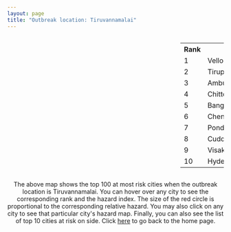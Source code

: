 ```yaml
---
layout: page
title: "Outbreak location: Tiruvannamalai"
---
```

<div style="width: 100%; overflow: auto;">
<div style="width: 75%; float: left;">
<div id="mapid">
<script src="https://buda-magenta.github.io/hazard_map/load_map.js"></script>

<script>
var marker_outbreak = L.marker([12.227213, 79.070156],{"autoPan": true}).addTo(map); marker_outbreak.bindTooltip("Tiruvannamalai").openTooltip();

var circle_1 = L.circle([12.794811, 79.000641], {"pane": "markerPane", "color": "red", "fill": true, "fillOpacity": 0.2, "fillRule": "evenodd", "lineCap": "round", "lineJoin": "round", "opacity": 1.0, "radius": 156314, "stroke": true, "weight": 3}).addTo(map);
circle_1.bindTooltip("Vellore<br>rank: 1<br>hazard index: 0.156314")
circle_1.bindPopup('<a href="https://buda-magenta.github.io/hazard_map/Vellore">Vellore</a>')

var circle_2 = L.circle([13.631637, 79.423171], {"pane": "markerPane", "color": "red", "fill": true, "fillOpacity": 0.2, "fillRule": "evenodd", "lineCap": "round", "lineJoin": "round", "opacity": 1.0, "radius": 59046, "stroke": true, "weight": 3}).addTo(map);
circle_2.bindTooltip("Tirupati<br>rank: 2<br>hazard index: 0.059047")
circle_2.bindPopup('<a href="https://buda-magenta.github.io/hazard_map/Tirupati">Tirupati</a>')

var circle_3 = L.circle([12.792907, 78.699917], {"pane": "markerPane", "color": "red", "fill": true, "fillOpacity": 0.2, "fillRule": "evenodd", "lineCap": "round", "lineJoin": "round", "opacity": 1.0, "radius": 39612, "stroke": true, "weight": 3}).addTo(map);
circle_3.bindTooltip("Ambur<br>rank: 3<br>hazard index: 0.039612")
circle_3.bindPopup('<a href="https://buda-magenta.github.io/hazard_map/Ambur">Ambur</a>')

var circle_4 = L.circle([13.160105, 79.155551], {"pane": "markerPane", "color": "red", "fill": true, "fillOpacity": 0.2, "fillRule": "evenodd", "lineCap": "round", "lineJoin": "round", "opacity": 1.0, "radius": 30350, "stroke": true, "weight": 3}).addTo(map);
circle_4.bindTooltip("Chittoor<br>rank: 4<br>hazard index: 0.030351")
circle_4.bindPopup('<a href="https://buda-magenta.github.io/hazard_map/Chittoor">Chittoor</a>')

var circle_5 = L.circle([12.979120, 77.591300], {"pane": "markerPane", "color": "red", "fill": true, "fillOpacity": 0.2, "fillRule": "evenodd", "lineCap": "round", "lineJoin": "round", "opacity": 1.0, "radius": 23606, "stroke": true, "weight": 3}).addTo(map);
circle_5.bindTooltip("Bangalore<br>rank: 5<br>hazard index: 0.023607")
circle_5.bindPopup('<a href="https://buda-magenta.github.io/hazard_map/Bangalore">Bangalore</a>')

var circle_6 = L.circle([13.083694, 80.270186], {"pane": "markerPane", "color": "red", "fill": true, "fillOpacity": 0.2, "fillRule": "evenodd", "lineCap": "round", "lineJoin": "round", "opacity": 1.0, "radius": 13101, "stroke": true, "weight": 3}).addTo(map);
circle_6.bindTooltip("Chennai<br>rank: 6<br>hazard index: 0.013102")
circle_6.bindPopup('<a href="https://buda-magenta.github.io/hazard_map/Chennai">Chennai</a>')

var circle_7 = L.circle([10.915649, 79.806949], {"pane": "markerPane", "color": "red", "fill": true, "fillOpacity": 0.2, "fillRule": "evenodd", "lineCap": "round", "lineJoin": "round", "opacity": 1.0, "radius": 9072, "stroke": true, "weight": 3}).addTo(map);
circle_7.bindTooltip("Pondicherry<br>rank: 7<br>hazard index: 0.009073")
circle_7.bindPopup('<a href="https://buda-magenta.github.io/hazard_map/Pondicherry">Pondicherry</a>')

var circle_8 = L.circle([11.715950, 79.767053], {"pane": "markerPane", "color": "red", "fill": true, "fillOpacity": 0.2, "fillRule": "evenodd", "lineCap": "round", "lineJoin": "round", "opacity": 1.0, "radius": 8195, "stroke": true, "weight": 3}).addTo(map);
circle_8.bindTooltip("Cuddalore Port<br>rank: 8<br>hazard index: 0.008196")
circle_8.bindPopup('<a href="https://buda-magenta.github.io/hazard_map/Cuddalore_Port">Cuddalore Port</a>')

var circle_9 = L.circle([17.723128, 83.301284], {"pane": "markerPane", "color": "red", "fill": true, "fillOpacity": 0.2, "fillRule": "evenodd", "lineCap": "round", "lineJoin": "round", "opacity": 1.0, "radius": 3115, "stroke": true, "weight": 3}).addTo(map);
circle_9.bindTooltip("Visakhapatnam<br>rank: 9<br>hazard index: 0.003115")
circle_9.bindPopup('<a href="https://buda-magenta.github.io/hazard_map/Visakhapatnam">Visakhapatnam</a>')

var circle_10 = L.circle([17.388786, 78.461065], {"pane": "markerPane", "color": "red", "fill": true, "fillOpacity": 0.2, "fillRule": "evenodd", "lineCap": "round", "lineJoin": "round", "opacity": 1.0, "radius": 2837, "stroke": true, "weight": 3}).addTo(map);
circle_10.bindTooltip("Hyderabad<br>rank: 10<br>hazard index: 0.002838")
circle_10.bindPopup('<a href="https://buda-magenta.github.io/hazard_map/Hyderabad">Hyderabad</a>')

var circle_11 = L.circle([10.804973, 78.687030], {"pane": "markerPane", "color": "red", "fill": true, "fillOpacity": 0.2, "fillRule": "evenodd", "lineCap": "round", "lineJoin": "round", "opacity": 1.0, "radius": 2657, "stroke": true, "weight": 3}).addTo(map);
circle_11.bindTooltip("Tiruchirappalli<br>rank: 11<br>hazard index: 0.002658")
circle_11.bindPopup('<a href="https://buda-magenta.github.io/hazard_map/Tiruchirappalli">Tiruchirappalli</a>')

var circle_12 = L.circle([10.805628, 79.824660], {"pane": "markerPane", "color": "red", "fill": true, "fillOpacity": 0.2, "fillRule": "evenodd", "lineCap": "round", "lineJoin": "round", "opacity": 1.0, "radius": 2531, "stroke": true, "weight": 3}).addTo(map);
circle_12.bindTooltip("Nagapattinam<br>rank: 12<br>hazard index: 0.002532")
circle_12.bindPopup('<a href="https://buda-magenta.github.io/hazard_map/Nagapattinam">Nagapattinam</a>')

var circle_13 = L.circle([11.664300, 78.146000], {"pane": "markerPane", "color": "red", "fill": true, "fillOpacity": 0.2, "fillRule": "evenodd", "lineCap": "round", "lineJoin": "round", "opacity": 1.0, "radius": 2325, "stroke": true, "weight": 3}).addTo(map);
circle_13.bindTooltip("Salem<br>rank: 13<br>hazard index: 0.002326")
circle_13.bindPopup('<a href="https://buda-magenta.github.io/hazard_map/Salem">Salem</a>')

var circle_14 = L.circle([10.964555, 79.371730], {"pane": "markerPane", "color": "red", "fill": true, "fillOpacity": 0.2, "fillRule": "evenodd", "lineCap": "round", "lineJoin": "round", "opacity": 1.0, "radius": 1901, "stroke": true, "weight": 3}).addTo(map);
circle_14.bindTooltip("Kumbakonam<br>rank: 14<br>hazard index: 0.001901")
circle_14.bindPopup('<a href="https://buda-magenta.github.io/hazard_map/Kumbakonam">Kumbakonam</a>')

var circle_15 = L.circle([16.508759, 80.618510], {"pane": "markerPane", "color": "red", "fill": true, "fillOpacity": 0.2, "fillRule": "evenodd", "lineCap": "round", "lineJoin": "round", "opacity": 1.0, "radius": 1887, "stroke": true, "weight": 3}).addTo(map);
circle_15.bindTooltip("Vijayawada<br>rank: 15<br>hazard index: 0.001887")
circle_15.bindPopup('<a href="https://buda-magenta.github.io/hazard_map/Vijayawada">Vijayawada</a>')

var circle_16 = L.circle([20.266777, 85.843559], {"pane": "markerPane", "color": "red", "fill": true, "fillOpacity": 0.2, "fillRule": "evenodd", "lineCap": "round", "lineJoin": "round", "opacity": 1.0, "radius": 1508, "stroke": true, "weight": 3}).addTo(map);
circle_16.bindTooltip("Bhubaneswar<br>rank: 16<br>hazard index: 0.001508")
circle_16.bindPopup('<a href="https://buda-magenta.github.io/hazard_map/Bhubaneswar">Bhubaneswar</a>')

var circle_17 = L.circle([10.500000, 78.833333], {"pane": "markerPane", "color": "red", "fill": true, "fillOpacity": 0.2, "fillRule": "evenodd", "lineCap": "round", "lineJoin": "round", "opacity": 1.0, "radius": 1341, "stroke": true, "weight": 3}).addTo(map);
circle_17.bindTooltip("Pudukkottai<br>rank: 17<br>hazard index: 0.001342")
circle_17.bindPopup('<a href="https://buda-magenta.github.io/hazard_map/Pudukkottai">Pudukkottai</a>')

var circle_18 = L.circle([12.305183, 76.655361], {"pane": "markerPane", "color": "red", "fill": true, "fillOpacity": 0.2, "fillRule": "evenodd", "lineCap": "round", "lineJoin": "round", "opacity": 1.0, "radius": 1109, "stroke": true, "weight": 3}).addTo(map);
circle_18.bindTooltip("Mysore<br>rank: 18<br>hazard index: 0.001110")
circle_18.bindPopup('<a href="https://buda-magenta.github.io/hazard_map/Mysore">Mysore</a>')

var circle_19 = L.circle([20.468600, 85.879200], {"pane": "markerPane", "color": "red", "fill": true, "fillOpacity": 0.2, "fillRule": "evenodd", "lineCap": "round", "lineJoin": "round", "opacity": 1.0, "radius": 1091, "stroke": true, "weight": 3}).addTo(map);
circle_19.bindTooltip("Cuttack<br>rank: 19<br>hazard index: 0.001091")
circle_19.bindPopup('<a href="https://buda-magenta.github.io/hazard_map/Cuttack">Cuttack</a>')

var circle_20 = L.circle([13.125476, 80.094090], {"pane": "markerPane", "color": "red", "fill": true, "fillOpacity": 0.2, "fillRule": "evenodd", "lineCap": "round", "lineJoin": "round", "opacity": 1.0, "radius": 964, "stroke": true, "weight": 3}).addTo(map);
circle_20.bindTooltip("Avadi<br>rank: 20<br>hazard index: 0.000965")
circle_20.bindPopup('<a href="https://buda-magenta.github.io/hazard_map/Avadi">Avadi</a>')

var circle_21 = L.circle([10.786027, 79.138150], {"pane": "markerPane", "color": "red", "fill": true, "fillOpacity": 0.2, "fillRule": "evenodd", "lineCap": "round", "lineJoin": "round", "opacity": 1.0, "radius": 698, "stroke": true, "weight": 3}).addTo(map);
circle_21.bindTooltip("Thanjavur<br>rank: 21<br>hazard index: 0.000699")
circle_21.bindPopup('<a href="https://buda-magenta.github.io/hazard_map/Thanjavur">Thanjavur</a>')

var circle_22 = L.circle([13.156387, 80.300528], {"pane": "markerPane", "color": "red", "fill": true, "fillOpacity": 0.2, "fillRule": "evenodd", "lineCap": "round", "lineJoin": "round", "opacity": 1.0, "radius": 694, "stroke": true, "weight": 3}).addTo(map);
circle_22.bindTooltip("Tiruvottiyur<br>rank: 22<br>hazard index: 0.000694")
circle_22.bindPopup('<a href="https://buda-magenta.github.io/hazard_map/Tiruvottiyur">Tiruvottiyur</a>')

var circle_23 = L.circle([17.005045, 81.780473], {"pane": "markerPane", "color": "red", "fill": true, "fillOpacity": 0.2, "fillRule": "evenodd", "lineCap": "round", "lineJoin": "round", "opacity": 1.0, "radius": 619, "stroke": true, "weight": 3}).addTo(map);
circle_23.bindTooltip("Rajahmundry<br>rank: 23<br>hazard index: 0.000619")
circle_23.bindPopup('<a href="https://buda-magenta.github.io/hazard_map/Rajahmundry">Rajahmundry</a>')

var circle_24 = L.circle([12.989816, 80.100987], {"pane": "markerPane", "color": "red", "fill": true, "fillOpacity": 0.2, "fillRule": "evenodd", "lineCap": "round", "lineJoin": "round", "opacity": 1.0, "radius": 605, "stroke": true, "weight": 3}).addTo(map);
circle_24.bindTooltip("Pallavaram<br>rank: 24<br>hazard index: 0.000605")
circle_24.bindPopup('<a href="https://buda-magenta.github.io/hazard_map/Pallavaram">Pallavaram</a>')

var circle_25 = L.circle([13.340077, 77.100621], {"pane": "markerPane", "color": "red", "fill": true, "fillOpacity": 0.2, "fillRule": "evenodd", "lineCap": "round", "lineJoin": "round", "opacity": 1.0, "radius": 603, "stroke": true, "weight": 3}).addTo(map);
circle_25.bindTooltip("Tumkur<br>rank: 25<br>hazard index: 0.000603")
circle_25.bindPopup('<a href="https://buda-magenta.github.io/hazard_map/Tumkur">Tumkur</a>')

var circle_26 = L.circle([13.573260, 78.479146], {"pane": "markerPane", "color": "red", "fill": true, "fillOpacity": 0.2, "fillRule": "evenodd", "lineCap": "round", "lineJoin": "round", "opacity": 1.0, "radius": 601, "stroke": true, "weight": 3}).addTo(map);
circle_26.bindTooltip("Madanapalle<br>rank: 26<br>hazard index: 0.000601")
circle_26.bindPopup('<a href="https://buda-magenta.github.io/hazard_map/Madanapalle">Madanapalle</a>')

var circle_27 = L.circle([13.137000, 78.133961], {"pane": "markerPane", "color": "red", "fill": true, "fillOpacity": 0.2, "fillRule": "evenodd", "lineCap": "round", "lineJoin": "round", "opacity": 1.0, "radius": 584, "stroke": true, "weight": 3}).addTo(map);
circle_27.bindTooltip("Kolar<br>rank: 27<br>hazard index: 0.000585")
circle_27.bindPopup('<a href="https://buda-magenta.github.io/hazard_map/Kolar">Kolar</a>')

var circle_28 = L.circle([14.449372, 79.987376], {"pane": "markerPane", "color": "red", "fill": true, "fillOpacity": 0.2, "fillRule": "evenodd", "lineCap": "round", "lineJoin": "round", "opacity": 1.0, "radius": 567, "stroke": true, "weight": 3}).addTo(map);
circle_28.bindTooltip("Nellore<br>rank: 28<br>hazard index: 0.000567")
circle_28.bindPopup('<a href="https://buda-magenta.github.io/hazard_map/Nellore">Nellore</a>')

var circle_29 = L.circle([12.732884, 77.830948], {"pane": "markerPane", "color": "red", "fill": true, "fillOpacity": 0.2, "fillRule": "evenodd", "lineCap": "round", "lineJoin": "round", "opacity": 1.0, "radius": 515, "stroke": true, "weight": 3}).addTo(map);
circle_29.bindTooltip("Hosur<br>rank: 29<br>hazard index: 0.000515")
circle_29.bindPopup('<a href="https://buda-magenta.github.io/hazard_map/Hosur">Hosur</a>')

var circle_30 = L.circle([12.929903, 80.111823], {"pane": "markerPane", "color": "red", "fill": true, "fillOpacity": 0.2, "fillRule": "evenodd", "lineCap": "round", "lineJoin": "round", "opacity": 1.0, "radius": 494, "stroke": true, "weight": 3}).addTo(map);
circle_30.bindTooltip("Tambaram<br>rank: 30<br>hazard index: 0.000495")
circle_30.bindPopup('<a href="https://buda-magenta.github.io/hazard_map/Tambaram">Tambaram</a>')

var circle_31 = L.circle([28.651718, 77.221939], {"pane": "markerPane", "color": "red", "fill": true, "fillOpacity": 0.2, "fillRule": "evenodd", "lineCap": "round", "lineJoin": "round", "opacity": 1.0, "radius": 482, "stroke": true, "weight": 3}).addTo(map);
circle_31.bindTooltip("Delhi<br>rank: 31<br>hazard index: 0.000482")
circle_31.bindPopup('<a href="https://buda-magenta.github.io/hazard_map/Delhi">Delhi</a>')

var circle_32 = L.circle([14.475294, 78.821686], {"pane": "markerPane", "color": "red", "fill": true, "fillOpacity": 0.2, "fillRule": "evenodd", "lineCap": "round", "lineJoin": "round", "opacity": 1.0, "radius": 468, "stroke": true, "weight": 3}).addTo(map);
circle_32.bindTooltip("Kadapa<br>rank: 32<br>hazard index: 0.000469")
circle_32.bindPopup('<a href="https://buda-magenta.github.io/hazard_map/Kadapa">Kadapa</a>')

var circle_33 = L.circle([12.836393, 79.705330], {"pane": "markerPane", "color": "red", "fill": true, "fillOpacity": 0.2, "fillRule": "evenodd", "lineCap": "round", "lineJoin": "round", "opacity": 1.0, "radius": 459, "stroke": true, "weight": 3}).addTo(map);
circle_33.bindTooltip("Kanchipuram<br>rank: 33<br>hazard index: 0.000460")
circle_33.bindPopup('<a href="https://buda-magenta.github.io/hazard_map/Kanchipuram">Kanchipuram</a>')

var circle_34 = L.circle([11.369204, 77.676627], {"pane": "markerPane", "color": "red", "fill": true, "fillOpacity": 0.2, "fillRule": "evenodd", "lineCap": "round", "lineJoin": "round", "opacity": 1.0, "radius": 439, "stroke": true, "weight": 3}).addTo(map);
circle_34.bindTooltip("Erode<br>rank: 34<br>hazard index: 0.000439")
circle_34.bindPopup('<a href="https://buda-magenta.github.io/hazard_map/Erode">Erode</a>')

var circle_35 = L.circle([12.955100, 78.269900], {"pane": "markerPane", "color": "red", "fill": true, "fillOpacity": 0.2, "fillRule": "evenodd", "lineCap": "round", "lineJoin": "round", "opacity": 1.0, "radius": 410, "stroke": true, "weight": 3}).addTo(map);
circle_35.bindTooltip("Robertson Pet<br>rank: 35<br>hazard index: 0.000410")
circle_35.bindPopup('<a href="https://buda-magenta.github.io/hazard_map/Robertson_Pet">Robertson Pet</a>')

var circle_36 = L.circle([18.112082, 83.405220], {"pane": "markerPane", "color": "red", "fill": true, "fillOpacity": 0.2, "fillRule": "evenodd", "lineCap": "round", "lineJoin": "round", "opacity": 1.0, "radius": 409, "stroke": true, "weight": 3}).addTo(map);
circle_36.bindTooltip("Vizianagaram<br>rank: 36<br>hazard index: 0.000410")
circle_36.bindPopup('<a href="https://buda-magenta.github.io/hazard_map/Vizianagaram">Vizianagaram</a>')

var circle_37 = L.circle([19.075990, 72.877393], {"pane": "markerPane", "color": "red", "fill": true, "fillOpacity": 0.2, "fillRule": "evenodd", "lineCap": "round", "lineJoin": "round", "opacity": 1.0, "radius": 399, "stroke": true, "weight": 3}).addTo(map);
circle_37.bindTooltip("Mumbai<br>rank: 37<br>hazard index: 0.000399")
circle_37.bindPopup('<a href="https://buda-magenta.github.io/hazard_map/Mumbai">Mumbai</a>')

var circle_38 = L.circle([14.654623, 77.556260], {"pane": "markerPane", "color": "red", "fill": true, "fillOpacity": 0.2, "fillRule": "evenodd", "lineCap": "round", "lineJoin": "round", "opacity": 1.0, "radius": 396, "stroke": true, "weight": 3}).addTo(map);
circle_38.bindTooltip("Anantapur<br>rank: 38<br>hazard index: 0.000397")
circle_38.bindPopup('<a href="https://buda-magenta.github.io/hazard_map/Anantapur">Anantapur</a>')

var circle_39 = L.circle([16.676135, 81.170868], {"pane": "markerPane", "color": "red", "fill": true, "fillOpacity": 0.2, "fillRule": "evenodd", "lineCap": "round", "lineJoin": "round", "opacity": 1.0, "radius": 386, "stroke": true, "weight": 3}).addTo(map);
circle_39.bindTooltip("Eluru<br>rank: 39<br>hazard index: 0.000386")
circle_39.bindPopup('<a href="https://buda-magenta.github.io/hazard_map/Eluru">Eluru</a>')

var circle_40 = L.circle([25.133173, 86.525040], {"pane": "markerPane", "color": "red", "fill": true, "fillOpacity": 0.2, "fillRule": "evenodd", "lineCap": "round", "lineJoin": "round", "opacity": 1.0, "radius": 372, "stroke": true, "weight": 3}).addTo(map);
circle_40.bindTooltip("Kharagpur<br>rank: 40<br>hazard index: 0.000373")
circle_40.bindPopup('<a href="https://buda-magenta.github.io/hazard_map/Kharagpur">Kharagpur</a>')

var circle_41 = L.circle([9.926115, 78.114098], {"pane": "markerPane", "color": "red", "fill": true, "fillOpacity": 0.2, "fillRule": "evenodd", "lineCap": "round", "lineJoin": "round", "opacity": 1.0, "radius": 344, "stroke": true, "weight": 3}).addTo(map);
circle_41.bindTooltip("Madurai<br>rank: 41<br>hazard index: 0.000345")
circle_41.bindPopup('<a href="https://buda-magenta.github.io/hazard_map/Madurai">Madurai</a>')

var circle_42 = L.circle([14.422347, 77.720069], {"pane": "markerPane", "color": "red", "fill": true, "fillOpacity": 0.2, "fillRule": "evenodd", "lineCap": "round", "lineJoin": "round", "opacity": 1.0, "radius": 338, "stroke": true, "weight": 3}).addTo(map);
circle_42.bindTooltip("Dharmavaram<br>rank: 42<br>hazard index: 0.000339")
circle_42.bindPopup('<a href="https://buda-magenta.github.io/hazard_map/Dharmavaram">Dharmavaram</a>')

var circle_43 = L.circle([10.044512, 78.743363], {"pane": "markerPane", "color": "red", "fill": true, "fillOpacity": 0.2, "fillRule": "evenodd", "lineCap": "round", "lineJoin": "round", "opacity": 1.0, "radius": 322, "stroke": true, "weight": 3}).addTo(map);
circle_43.bindTooltip("Karaikkudi<br>rank: 43<br>hazard index: 0.000322")
circle_43.bindPopup('<a href="https://buda-magenta.github.io/hazard_map/Karaikkudi">Karaikkudi</a>')

var circle_44 = L.circle([15.143395, 76.919388], {"pane": "markerPane", "color": "red", "fill": true, "fillOpacity": 0.2, "fillRule": "evenodd", "lineCap": "round", "lineJoin": "round", "opacity": 1.0, "radius": 286, "stroke": true, "weight": 3}).addTo(map);
circle_44.bindTooltip("Bellary<br>rank: 44<br>hazard index: 0.000286")
circle_44.bindPopup('<a href="https://buda-magenta.github.io/hazard_map/Bellary">Bellary</a>')

var circle_45 = L.circle([22.541418, 88.357691], {"pane": "markerPane", "color": "red", "fill": true, "fillOpacity": 0.2, "fillRule": "evenodd", "lineCap": "round", "lineJoin": "round", "opacity": 1.0, "radius": 239, "stroke": true, "weight": 3}).addTo(map);
circle_45.bindTooltip("Kolkata<br>rank: 45<br>hazard index: 0.000239")
circle_45.bindPopup('<a href="https://buda-magenta.github.io/hazard_map/Kolkata">Kolkata</a>')

var circle_46 = L.circle([11.001812, 76.962843], {"pane": "markerPane", "color": "red", "fill": true, "fillOpacity": 0.2, "fillRule": "evenodd", "lineCap": "round", "lineJoin": "round", "opacity": 1.0, "radius": 234, "stroke": true, "weight": 3}).addTo(map);
circle_46.bindTooltip("Coimbatore<br>rank: 46<br>hazard index: 0.000234")
circle_46.bindPopup('<a href="https://buda-magenta.github.io/hazard_map/Coimbatore">Coimbatore</a>')

var circle_47 = L.circle([15.507555, 80.060800], {"pane": "markerPane", "color": "red", "fill": true, "fillOpacity": 0.2, "fillRule": "evenodd", "lineCap": "round", "lineJoin": "round", "opacity": 1.0, "radius": 227, "stroke": true, "weight": 3}).addTo(map);
circle_47.bindTooltip("Ongole<br>rank: 47<br>hazard index: 0.000228")
circle_47.bindPopup('<a href="https://buda-magenta.github.io/hazard_map/Ongole">Ongole</a>')

var circle_48 = L.circle([15.119651, 77.455290], {"pane": "markerPane", "color": "red", "fill": true, "fillOpacity": 0.2, "fillRule": "evenodd", "lineCap": "round", "lineJoin": "round", "opacity": 1.0, "radius": 226, "stroke": true, "weight": 3}).addTo(map);
circle_48.bindTooltip("Guntakal<br>rank: 48<br>hazard index: 0.000227")
circle_48.bindPopup('<a href="https://buda-magenta.github.io/hazard_map/Guntakal">Guntakal</a>')

var circle_49 = L.circle([21.500000, 86.750000], {"pane": "markerPane", "color": "red", "fill": true, "fillOpacity": 0.2, "fillRule": "evenodd", "lineCap": "round", "lineJoin": "round", "opacity": 1.0, "radius": 212, "stroke": true, "weight": 3}).addTo(map);
circle_49.bindTooltip("Baleshwar<br>rank: 49<br>hazard index: 0.000213")
circle_49.bindPopup('<a href="https://buda-magenta.github.io/hazard_map/Baleshwar">Baleshwar</a>')

var circle_50 = L.circle([25.572433, 83.609605], {"pane": "markerPane", "color": "red", "fill": true, "fillOpacity": 0.2, "fillRule": "evenodd", "lineCap": "round", "lineJoin": "round", "opacity": 1.0, "radius": 189, "stroke": true, "weight": 3}).addTo(map);
circle_50.bindTooltip("Medinipur<br>rank: 50<br>hazard index: 0.000190")
circle_50.bindPopup('<a href="https://buda-magenta.github.io/hazard_map/Medinipur">Medinipur</a>')

var circle_51 = L.circle([18.521428, 73.854454], {"pane": "markerPane", "color": "red", "fill": true, "fillOpacity": 0.2, "fillRule": "evenodd", "lineCap": "round", "lineJoin": "round", "opacity": 1.0, "radius": 186, "stroke": true, "weight": 3}).addTo(map);
circle_51.bindTooltip("Pune<br>rank: 51<br>hazard index: 0.000187")
circle_51.bindPopup('<a href="https://buda-magenta.github.io/hazard_map/Pune">Pune</a>')

var circle_52 = L.circle([15.351838, 75.137985], {"pane": "markerPane", "color": "red", "fill": true, "fillOpacity": 0.2, "fillRule": "evenodd", "lineCap": "round", "lineJoin": "round", "opacity": 1.0, "radius": 175, "stroke": true, "weight": 3}).addTo(map);
circle_52.bindTooltip("Hubli<br>rank: 52<br>hazard index: 0.000176")
circle_52.bindPopup('<a href="https://buda-magenta.github.io/hazard_map/Hubli">Hubli</a>')

var circle_53 = L.circle([19.807608, 85.825254], {"pane": "markerPane", "color": "red", "fill": true, "fillOpacity": 0.2, "fillRule": "evenodd", "lineCap": "round", "lineJoin": "round", "opacity": 1.0, "radius": 173, "stroke": true, "weight": 3}).addTo(map);
circle_53.bindTooltip("Puri<br>rank: 53<br>hazard index: 0.000174")
circle_53.bindPopup('<a href="https://buda-magenta.github.io/hazard_map/Puri">Puri</a>')

var circle_54 = L.circle([12.523889, 76.896196], {"pane": "markerPane", "color": "red", "fill": true, "fillOpacity": 0.2, "fillRule": "evenodd", "lineCap": "round", "lineJoin": "round", "opacity": 1.0, "radius": 165, "stroke": true, "weight": 3}).addTo(map);
circle_54.bindTooltip("Mandya<br>rank: 54<br>hazard index: 0.000165")
circle_54.bindPopup('<a href="https://buda-magenta.github.io/hazard_map/Mandya">Mandya</a>')

var circle_55 = L.circle([23.131954, 87.207397], {"pane": "markerPane", "color": "red", "fill": true, "fillOpacity": 0.2, "fillRule": "evenodd", "lineCap": "round", "lineJoin": "round", "opacity": 1.0, "radius": 155, "stroke": true, "weight": 3}).addTo(map);
circle_55.bindTooltip("Bankura<br>rank: 55<br>hazard index: 0.000155")
circle_55.bindPopup('<a href="https://buda-magenta.github.io/hazard_map/Bankura">Bankura</a>')

var circle_56 = L.circle([12.869810, 74.843008], {"pane": "markerPane", "color": "red", "fill": true, "fillOpacity": 0.2, "fillRule": "evenodd", "lineCap": "round", "lineJoin": "round", "opacity": 1.0, "radius": 152, "stroke": true, "weight": 3}).addTo(map);
circle_56.bindTooltip("Mangalore<br>rank: 56<br>hazard index: 0.000152")
circle_56.bindPopup('<a href="https://buda-magenta.github.io/hazard_map/Mangalore">Mangalore</a>')

var circle_57 = L.circle([13.007082, 76.099270], {"pane": "markerPane", "color": "red", "fill": true, "fillOpacity": 0.2, "fillRule": "evenodd", "lineCap": "round", "lineJoin": "round", "opacity": 1.0, "radius": 138, "stroke": true, "weight": 3}).addTo(map);
circle_57.bindTooltip("Hassan<br>rank: 57<br>hazard index: 0.000138")
circle_57.bindPopup('<a href="https://buda-magenta.github.io/hazard_map/Hassan">Hassan</a>')

var circle_58 = L.circle([14.466127, 75.920636], {"pane": "markerPane", "color": "red", "fill": true, "fillOpacity": 0.2, "fillRule": "evenodd", "lineCap": "round", "lineJoin": "round", "opacity": 1.0, "radius": 138, "stroke": true, "weight": 3}).addTo(map);
circle_58.bindTooltip("Davanagere<br>rank: 58<br>hazard index: 0.000138")
circle_58.bindPopup('<a href="https://buda-magenta.github.io/hazard_map/Davanagere">Davanagere</a>')

var circle_59 = L.circle([23.332200, 86.361600], {"pane": "markerPane", "color": "red", "fill": true, "fillOpacity": 0.2, "fillRule": "evenodd", "lineCap": "round", "lineJoin": "round", "opacity": 1.0, "radius": 136, "stroke": true, "weight": 3}).addTo(map);
circle_59.bindTooltip("Purulia<br>rank: 59<br>hazard index: 0.000136")
circle_59.bindPopup('<a href="https://buda-magenta.github.io/hazard_map/Purulia">Purulia</a>')

var circle_60 = L.circle([13.826383, 77.493772], {"pane": "markerPane", "color": "red", "fill": true, "fillOpacity": 0.2, "fillRule": "evenodd", "lineCap": "round", "lineJoin": "round", "opacity": 1.0, "radius": 134, "stroke": true, "weight": 3}).addTo(map);
circle_60.bindTooltip("Hindupur<br>rank: 60<br>hazard index: 0.000135")
circle_60.bindPopup('<a href="https://buda-magenta.github.io/hazard_map/Hindupur">Hindupur</a>')

var circle_61 = L.circle([13.932609, 75.574978], {"pane": "markerPane", "color": "red", "fill": true, "fillOpacity": 0.2, "fillRule": "evenodd", "lineCap": "round", "lineJoin": "round", "opacity": 1.0, "radius": 127, "stroke": true, "weight": 3}).addTo(map);
circle_61.bindTooltip("Shimoga<br>rank: 61<br>hazard index: 0.000127")
circle_61.bindPopup('<a href="https://buda-magenta.github.io/hazard_map/Shimoga">Shimoga</a>')

var circle_62 = L.circle([23.021624, 72.579707], {"pane": "markerPane", "color": "red", "fill": true, "fillOpacity": 0.2, "fillRule": "evenodd", "lineCap": "round", "lineJoin": "round", "opacity": 1.0, "radius": 125, "stroke": true, "weight": 3}).addTo(map);
circle_62.bindTooltip("Ahmedabad<br>rank: 62<br>hazard index: 0.000126")
circle_62.bindPopup('<a href="https://buda-magenta.github.io/hazard_map/Ahmedabad">Ahmedabad</a>')

var circle_63 = L.circle([9.931308, 76.267414], {"pane": "markerPane", "color": "red", "fill": true, "fillOpacity": 0.2, "fillRule": "evenodd", "lineCap": "round", "lineJoin": "round", "opacity": 1.0, "radius": 110, "stroke": true, "weight": 3}).addTo(map);
circle_63.bindTooltip("Kochi<br>rank: 63<br>hazard index: 0.000111")
circle_63.bindPopup('<a href="https://buda-magenta.github.io/hazard_map/Kochi">Kochi</a>')

var circle_64 = L.circle([16.291519, 80.454159], {"pane": "markerPane", "color": "red", "fill": true, "fillOpacity": 0.2, "fillRule": "evenodd", "lineCap": "round", "lineJoin": "round", "opacity": 1.0, "radius": 106, "stroke": true, "weight": 3}).addTo(map);
circle_64.bindTooltip("Guntur<br>rank: 64<br>hazard index: 0.000107")
circle_64.bindPopup('<a href="https://buda-magenta.github.io/hazard_map/Guntur">Guntur</a>')

var circle_65 = L.circle([16.432998, 80.993715], {"pane": "markerPane", "color": "red", "fill": true, "fillOpacity": 0.2, "fillRule": "evenodd", "lineCap": "round", "lineJoin": "round", "opacity": 1.0, "radius": 106, "stroke": true, "weight": 3}).addTo(map);
circle_65.bindTooltip("Gudivada<br>rank: 65<br>hazard index: 0.000107")
circle_65.bindPopup('<a href="https://buda-magenta.github.io/hazard_map/Gudivada">Gudivada</a>')

var circle_66 = L.circle([15.398403, 73.812918], {"pane": "markerPane", "color": "red", "fill": true, "fillOpacity": 0.2, "fillRule": "evenodd", "lineCap": "round", "lineJoin": "round", "opacity": 1.0, "radius": 95, "stroke": true, "weight": 3}).addTo(map);
circle_66.bindTooltip("Vasco Da Gama<br>rank: 66<br>hazard index: 0.000096")
circle_66.bindPopup('<a href="https://buda-magenta.github.io/hazard_map/Vasco_Da_Gama">Vasco Da Gama</a>')

var circle_67 = L.circle([17.980609, 79.598212], {"pane": "markerPane", "color": "red", "fill": true, "fillOpacity": 0.2, "fillRule": "evenodd", "lineCap": "round", "lineJoin": "round", "opacity": 1.0, "radius": 92, "stroke": true, "weight": 3}).addTo(map);
circle_67.bindTooltip("Warangal<br>rank: 67<br>hazard index: 0.000092")
circle_67.bindPopup('<a href="https://buda-magenta.github.io/hazard_map/Warangal">Warangal</a>')

var circle_68 = L.circle([14.752266, 78.548552], {"pane": "markerPane", "color": "red", "fill": true, "fillOpacity": 0.2, "fillRule": "evenodd", "lineCap": "round", "lineJoin": "round", "opacity": 1.0, "radius": 91, "stroke": true, "weight": 3}).addTo(map);
circle_68.bindTooltip("Proddatur<br>rank: 68<br>hazard index: 0.000092")
circle_68.bindPopup('<a href="https://buda-magenta.github.io/hazard_map/Proddatur">Proddatur</a>')

var circle_69 = L.circle([16.702841, 74.240533], {"pane": "markerPane", "color": "red", "fill": true, "fillOpacity": 0.2, "fillRule": "evenodd", "lineCap": "round", "lineJoin": "round", "opacity": 1.0, "radius": 82, "stroke": true, "weight": 3}).addTo(map);
circle_69.bindTooltip("Kolhapur<br>rank: 69<br>hazard index: 0.000082")
circle_69.bindPopup('<a href="https://buda-magenta.github.io/hazard_map/Kolhapur">Kolhapur</a>')

var circle_70 = L.circle([16.181939, 81.135130], {"pane": "markerPane", "color": "red", "fill": true, "fillOpacity": 0.2, "fillRule": "evenodd", "lineCap": "round", "lineJoin": "round", "opacity": 1.0, "radius": 79, "stroke": true, "weight": 3}).addTo(map);
circle_70.bindTooltip("Machilipatnam<br>rank: 70<br>hazard index: 0.000079")
circle_70.bindPopup('<a href="https://buda-magenta.github.io/hazard_map/Machilipatnam">Machilipatnam</a>')

var circle_71 = L.circle([8.576971, 77.050125], {"pane": "markerPane", "color": "red", "fill": true, "fillOpacity": 0.2, "fillRule": "evenodd", "lineCap": "round", "lineJoin": "round", "opacity": 1.0, "radius": 78, "stroke": true, "weight": 3}).addTo(map);
circle_71.bindTooltip("Thiruvananthapuram<br>rank: 71<br>hazard index: 0.000079")
circle_71.bindPopup('<a href="https://buda-magenta.github.io/hazard_map/Thiruvananthapuram">Thiruvananthapuram</a>')

var circle_72 = L.circle([16.850253, 74.594888], {"pane": "markerPane", "color": "red", "fill": true, "fillOpacity": 0.2, "fillRule": "evenodd", "lineCap": "round", "lineJoin": "round", "opacity": 1.0, "radius": 75, "stroke": true, "weight": 3}).addTo(map);
circle_72.bindTooltip("Sangli<br>rank: 72<br>hazard index: 0.000075")
circle_72.bindPopup('<a href="https://buda-magenta.github.io/hazard_map/Sangli">Sangli</a>')

var circle_73 = L.circle([10.346837, 78.654771], {"pane": "markerPane", "color": "red", "fill": true, "fillOpacity": 0.2, "fillRule": "evenodd", "lineCap": "round", "lineJoin": "round", "opacity": 1.0, "radius": 74, "stroke": true, "weight": 3}).addTo(map);
circle_73.bindTooltip("Neiveli<br>rank: 73<br>hazard index: 0.000075")
circle_73.bindPopup('<a href="https://buda-magenta.github.io/hazard_map/Neiveli">Neiveli</a>')

var circle_74 = L.circle([15.857267, 74.506934], {"pane": "markerPane", "color": "red", "fill": true, "fillOpacity": 0.2, "fillRule": "evenodd", "lineCap": "round", "lineJoin": "round", "opacity": 1.0, "radius": 73, "stroke": true, "weight": 3}).addTo(map);
circle_74.bindTooltip("Belgaum<br>rank: 74<br>hazard index: 0.000073")
circle_74.bindPopup('<a href="https://buda-magenta.github.io/hazard_map/Belgaum">Belgaum</a>')

var circle_75 = L.circle([10.330330, 78.067398], {"pane": "markerPane", "color": "red", "fill": true, "fillOpacity": 0.2, "fillRule": "evenodd", "lineCap": "round", "lineJoin": "round", "opacity": 1.0, "radius": 70, "stroke": true, "weight": 3}).addTo(map);
circle_75.bindTooltip("Dindigul<br>rank: 75<br>hazard index: 0.000070")
circle_75.bindPopup('<a href="https://buda-magenta.github.io/hazard_map/Dindigul">Dindigul</a>')

var circle_76 = L.circle([17.849907, 75.276320], {"pane": "markerPane", "color": "red", "fill": true, "fillOpacity": 0.2, "fillRule": "evenodd", "lineCap": "round", "lineJoin": "round", "opacity": 1.0, "radius": 66, "stroke": true, "weight": 3}).addTo(map);
circle_76.bindTooltip("Solapur<br>rank: 76<br>hazard index: 0.000067")
circle_76.bindPopup('<a href="https://buda-magenta.github.io/hazard_map/Solapur">Solapur</a>')

var circle_77 = L.circle([16.542769, 81.527344], {"pane": "markerPane", "color": "red", "fill": true, "fillOpacity": 0.2, "fillRule": "evenodd", "lineCap": "round", "lineJoin": "round", "opacity": 1.0, "radius": 65, "stroke": true, "weight": 3}).addTo(map);
circle_77.bindTooltip("Bhimavaram<br>rank: 77<br>hazard index: 0.000066")
circle_77.bindPopup('<a href="https://buda-magenta.github.io/hazard_map/Bhimavaram">Bhimavaram</a>')

var circle_78 = L.circle([11.101781, 77.345192], {"pane": "markerPane", "color": "red", "fill": true, "fillOpacity": 0.2, "fillRule": "evenodd", "lineCap": "round", "lineJoin": "round", "opacity": 1.0, "radius": 63, "stroke": true, "weight": 3}).addTo(map);
circle_78.bindTooltip("Tiruppur<br>rank: 78<br>hazard index: 0.000063")
circle_78.bindPopup('<a href="https://buda-magenta.github.io/hazard_map/Tiruppur">Tiruppur</a>')

var circle_79 = L.circle([16.943739, 82.235061], {"pane": "markerPane", "color": "red", "fill": true, "fillOpacity": 0.2, "fillRule": "evenodd", "lineCap": "round", "lineJoin": "round", "opacity": 1.0, "radius": 62, "stroke": true, "weight": 3}).addTo(map);
circle_79.bindTooltip("Kakinada<br>rank: 79<br>hazard index: 0.000063")
circle_79.bindPopup('<a href="https://buda-magenta.github.io/hazard_map/Kakinada">Kakinada</a>')

var circle_80 = L.circle([21.149813, 79.082056], {"pane": "markerPane", "color": "red", "fill": true, "fillOpacity": 0.2, "fillRule": "evenodd", "lineCap": "round", "lineJoin": "round", "opacity": 1.0, "radius": 62, "stroke": true, "weight": 3}).addTo(map);
circle_80.bindTooltip("Nagpur<br>rank: 80<br>hazard index: 0.000063")
circle_80.bindPopup('<a href="https://buda-magenta.github.io/hazard_map/Nagpur">Nagpur</a>')

var circle_81 = L.circle([14.226644, 76.400512], {"pane": "markerPane", "color": "red", "fill": true, "fillOpacity": 0.2, "fillRule": "evenodd", "lineCap": "round", "lineJoin": "round", "opacity": 1.0, "radius": 62, "stroke": true, "weight": 3}).addTo(map);
circle_81.bindTooltip("Chitradurga<br>rank: 81<br>hazard index: 0.000063")
circle_81.bindPopup('<a href="https://buda-magenta.github.io/hazard_map/Chitradurga">Chitradurga</a>')

var circle_82 = L.circle([26.055318, 82.993139], {"pane": "markerPane", "color": "red", "fill": true, "fillOpacity": 0.2, "fillRule": "evenodd", "lineCap": "round", "lineJoin": "round", "opacity": 1.0, "radius": 59, "stroke": true, "weight": 3}).addTo(map);
circle_82.bindTooltip("Nizamabad<br>rank: 82<br>hazard index: 0.000060")
circle_82.bindPopup('<a href="https://buda-magenta.github.io/hazard_map/Nizamabad">Nizamabad</a>')

var circle_83 = L.circle([20.166670, 79.172114], {"pane": "markerPane", "color": "red", "fill": true, "fillOpacity": 0.2, "fillRule": "evenodd", "lineCap": "round", "lineJoin": "round", "opacity": 1.0, "radius": 59, "stroke": true, "weight": 3}).addTo(map);
circle_83.bindTooltip("Bhadravati<br>rank: 83<br>hazard index: 0.000060")
circle_83.bindPopup('<a href="https://buda-magenta.github.io/hazard_map/Bhadravati">Bhadravati</a>')

var circle_84 = L.circle([21.237947, 81.633683], {"pane": "markerPane", "color": "red", "fill": true, "fillOpacity": 0.2, "fillRule": "evenodd", "lineCap": "round", "lineJoin": "round", "opacity": 1.0, "radius": 58, "stroke": true, "weight": 3}).addTo(map);
circle_84.bindTooltip("Raipur<br>rank: 84<br>hazard index: 0.000058")
circle_84.bindPopup('<a href="https://buda-magenta.github.io/hazard_map/Raipur">Raipur</a>')

var circle_85 = L.circle([16.237773, 80.646422], {"pane": "markerPane", "color": "red", "fill": true, "fillOpacity": 0.2, "fillRule": "evenodd", "lineCap": "round", "lineJoin": "round", "opacity": 1.0, "radius": 57, "stroke": true, "weight": 3}).addTo(map);
circle_85.bindTooltip("Tenali<br>rank: 85<br>hazard index: 0.000057")
circle_85.bindPopup('<a href="https://buda-magenta.github.io/hazard_map/Tenali">Tenali</a>')

var circle_86 = L.circle([17.166667, 77.083333], {"pane": "markerPane", "color": "red", "fill": true, "fillOpacity": 0.2, "fillRule": "evenodd", "lineCap": "round", "lineJoin": "round", "opacity": 1.0, "radius": 57, "stroke": true, "weight": 3}).addTo(map);
circle_86.bindTooltip("Gulbarga<br>rank: 86<br>hazard index: 0.000057")
circle_86.bindPopup('<a href="https://buda-magenta.github.io/hazard_map/Gulbarga">Gulbarga</a>')

var circle_87 = L.circle([26.838100, 80.934600], {"pane": "markerPane", "color": "red", "fill": true, "fillOpacity": 0.2, "fillRule": "evenodd", "lineCap": "round", "lineJoin": "round", "opacity": 1.0, "radius": 56, "stroke": true, "weight": 3}).addTo(map);
circle_87.bindTooltip("Lucknow<br>rank: 87<br>hazard index: 0.000057")
circle_87.bindPopup('<a href="https://buda-magenta.github.io/hazard_map/Lucknow">Lucknow</a>')

var circle_88 = L.circle([26.915458, 75.818982], {"pane": "markerPane", "color": "red", "fill": true, "fillOpacity": 0.2, "fillRule": "evenodd", "lineCap": "round", "lineJoin": "round", "opacity": 1.0, "radius": 55, "stroke": true, "weight": 3}).addTo(map);
circle_88.bindTooltip("Jaipur<br>rank: 88<br>hazard index: 0.000055")
circle_88.bindPopup('<a href="https://buda-magenta.github.io/hazard_map/Jaipur">Jaipur</a>')

var circle_89 = L.circle([25.531031, 78.652689], {"pane": "markerPane", "color": "red", "fill": true, "fillOpacity": 0.2, "fillRule": "evenodd", "lineCap": "round", "lineJoin": "round", "opacity": 1.0, "radius": 54, "stroke": true, "weight": 3}).addTo(map);
circle_89.bindTooltip("Jhansi<br>rank: 89<br>hazard index: 0.000055")
circle_89.bindPopup('<a href="https://buda-magenta.github.io/hazard_map/Jhansi">Jhansi</a>')

var circle_90 = L.circle([18.320022, 83.916077], {"pane": "markerPane", "color": "red", "fill": true, "fillOpacity": 0.2, "fillRule": "evenodd", "lineCap": "round", "lineJoin": "round", "opacity": 1.0, "radius": 50, "stroke": true, "weight": 3}).addTo(map);
circle_90.bindTooltip("Srikakulam<br>rank: 90<br>hazard index: 0.000051")
circle_90.bindPopup('<a href="https://buda-magenta.github.io/hazard_map/Srikakulam">Srikakulam</a>')

var circle_91 = L.circle([26.180598, 91.753943], {"pane": "markerPane", "color": "red", "fill": true, "fillOpacity": 0.2, "fillRule": "evenodd", "lineCap": "round", "lineJoin": "round", "opacity": 1.0, "radius": 50, "stroke": true, "weight": 3}).addTo(map);
circle_91.bindTooltip("Guwahati<br>rank: 91<br>hazard index: 0.000050")
circle_91.bindPopup('<a href="https://buda-magenta.github.io/hazard_map/Guwahati">Guwahati</a>')

var circle_92 = L.circle([25.609324, 85.123525], {"pane": "markerPane", "color": "red", "fill": true, "fillOpacity": 0.2, "fillRule": "evenodd", "lineCap": "round", "lineJoin": "round", "opacity": 1.0, "radius": 50, "stroke": true, "weight": 3}).addTo(map);
circle_92.bindTooltip("Patna<br>rank: 92<br>hazard index: 0.000050")
circle_92.bindPopup('<a href="https://buda-magenta.github.io/hazard_map/Patna">Patna</a>')

var circle_93 = L.circle([19.087076, 82.023572], {"pane": "markerPane", "color": "red", "fill": true, "fillOpacity": 0.2, "fillRule": "evenodd", "lineCap": "round", "lineJoin": "round", "opacity": 1.0, "radius": 47, "stroke": true, "weight": 3}).addTo(map);
circle_93.bindTooltip("Jagdalpur<br>rank: 93<br>hazard index: 0.000047")
circle_93.bindPopup('<a href="https://buda-magenta.github.io/hazard_map/Jagdalpur">Jagdalpur</a>')

var circle_94 = L.circle([11.664535, 92.739045], {"pane": "markerPane", "color": "red", "fill": true, "fillOpacity": 0.2, "fillRule": "evenodd", "lineCap": "round", "lineJoin": "round", "opacity": 1.0, "radius": 46, "stroke": true, "weight": 3}).addTo(map);
circle_94.bindTooltip("Port Blair<br>rank: 94<br>hazard index: 0.000046")
circle_94.bindPopup('<a href="https://buda-magenta.github.io/hazard_map/Port_Blair">Port Blair</a>')

var circle_95 = L.circle([16.695935, 74.455575], {"pane": "markerPane", "color": "red", "fill": true, "fillOpacity": 0.2, "fillRule": "evenodd", "lineCap": "round", "lineJoin": "round", "opacity": 1.0, "radius": 43, "stroke": true, "weight": 3}).addTo(map);
circle_95.bindTooltip("Ichalkaranji<br>rank: 95<br>hazard index: 0.000043")
circle_95.bindPopup('<a href="https://buda-magenta.github.io/hazard_map/Ichalkaranji">Ichalkaranji</a>')

var circle_96 = L.circle([22.720362, 75.868200], {"pane": "markerPane", "color": "red", "fill": true, "fillOpacity": 0.2, "fillRule": "evenodd", "lineCap": "round", "lineJoin": "round", "opacity": 1.0, "radius": 40, "stroke": true, "weight": 3}).addTo(map);
circle_96.bindTooltip("Indore<br>rank: 96<br>hazard index: 0.000040")
circle_96.bindPopup('<a href="https://buda-magenta.github.io/hazard_map/Indore">Indore</a>')

var circle_97 = L.circle([16.743454, 77.992319], {"pane": "markerPane", "color": "red", "fill": true, "fillOpacity": 0.2, "fillRule": "evenodd", "lineCap": "round", "lineJoin": "round", "opacity": 1.0, "radius": 39, "stroke": true, "weight": 3}).addTo(map);
circle_97.bindTooltip("Mahbubnagar<br>rank: 97<br>hazard index: 0.000040")
circle_97.bindPopup('<a href="https://buda-magenta.github.io/hazard_map/Mahbubnagar">Mahbubnagar</a>')

var circle_98 = L.circle([15.266493, 76.387230], {"pane": "markerPane", "color": "red", "fill": true, "fillOpacity": 0.2, "fillRule": "evenodd", "lineCap": "round", "lineJoin": "round", "opacity": 1.0, "radius": 38, "stroke": true, "weight": 3}).addTo(map);
circle_98.bindTooltip("Hospet<br>rank: 98<br>hazard index: 0.000038")
circle_98.bindPopup('<a href="https://buda-magenta.github.io/hazard_map/Hospet">Hospet</a>')

var circle_99 = L.circle([15.830925, 78.042537], {"pane": "markerPane", "color": "red", "fill": true, "fillOpacity": 0.2, "fillRule": "evenodd", "lineCap": "round", "lineJoin": "round", "opacity": 1.0, "radius": 37, "stroke": true, "weight": 3}).addTo(map);
circle_99.bindTooltip("Kurnool<br>rank: 99<br>hazard index: 0.000038")
circle_99.bindPopup('<a href="https://buda-magenta.github.io/hazard_map/Kurnool">Kurnool</a>')

var circle_100 = L.circle([23.370035, 85.325013], {"pane": "markerPane", "color": "red", "fill": true, "fillOpacity": 0.2, "fillRule": "evenodd", "lineCap": "round", "lineJoin": "round", "opacity": 1.0, "radius": 37, "stroke": true, "weight": 3}).addTo(map);
circle_100.bindTooltip("Ranchi<br>rank: 100<br>hazard index: 0.000038")
circle_100.bindPopup('<a href="https://buda-magenta.github.io/hazard_map/Ranchi">Ranchi</a>')
</script>
</div>
</div>


<div style="width: 20%; float: right;">
<table>
<tr>
<th>Rank</th>
<th>City</th>
</tr>

<tr>
<td>1</td>
<td>Vellore</td>
</tr>

<tr>
<td>2</td>
<td>Tirupati</td>
</tr>

<tr>
<td>3</td>
<td>Ambur</td>
</tr>

<tr>
<td>4</td>
<td>Chittoor</td>
</tr>

<tr>
<td>5</td>
<td>Bangalore</td>
</tr>

<tr>
<td>6</td>
<td>Chennai</td>
</tr>

<tr>
<td>7</td>
<td>Pondicherry</td>
</tr>

<tr>
<td>8</td>
<td>Cuddalore Port</td>
</tr>

<tr>
<td>9</td>
<td>Visakhapatnam</td>
</tr>

<tr>
<td>10</td>
<td>Hyderabad</td>
</tr>

</table>
</div>
</div>


<p align="center"> The above map shows the top 100 at most risk cities when the outbreak location is Tiruvannamalai. You can hover over any city to see the corresponding rank and the hazard index. The size of the red circle is proportional to the corresponding relative hazard. You may also click on any city to see that particular city's hazard map. Finally, you can also see the list of top 10 cities at risk on side.  Click <a href="https://buda-magenta.github.io/hazard_map/">here</a> to go back to the home page.
</p>
